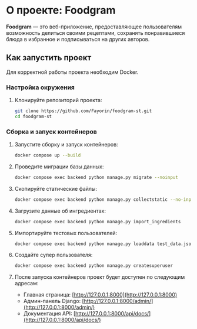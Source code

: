 # О проекте: Foodgram

**Foodgram** — это веб-приложение, предоставляющее пользователям возможность делиться своими рецептами, сохранять понравившиеся блюда в избранное и подписываться на других авторов.

## Как запустить проект
Для корректной работы проекта необходим Docker.


### Настройка окружения

1. Клонируйте репозиторий проекта:
    ```bash
    git clone https://github.com/Fayorin/foodgram-st.git
    cd foodgram-st
    ```
### Сборка и запуск контейнеров

1. Запустите сборку и запуск контейнеров:

    ```bash
    docker compose up --build
    ```
    
2. Проведите миграции базы данных:

    ```bash
    docker compose exec backend python manage.py migrate --noinput
    ```
    
3. Скопируйте статические файлы:

    ```bash
    docker compose exec backend python manage.py collectstatic --no-input
    ```
    
4. Загрузите данные об ингредиентах:

    ```bash
    docker compose exec backend python manage.py import_ingredients
    ```
    
5. Импортируйте тестовых пользователей:

    ```bash
    docker compose exec backend python manage.py loaddata test_data.json
    ```
    
5. Создайте супер пользователя:
    ```bash
    docker compose exec backend python manage.py createsuperuser
    ```

6. После запуска контейнеров проект будет доступен по следующим адресам:

    - Главная страница: [http://127.0.0.1:8000](http://127.0.0.1:8000)
    - Админ-панель Django: [http://127.0.0.1:8000/admin/](http://127.0.0.1:8000/admin/)
    - Документация API: [http://127.0.0.1:8000/api/docs/](http://127.0.0.1:8000/api/docs/)
